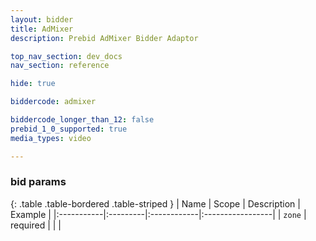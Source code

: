 ```yaml
---
layout: bidder
title: AdMixer
description: Prebid AdMixer Bidder Adaptor

top_nav_section: dev_docs
nav_section: reference

hide: true

biddercode: admixer

biddercode_longer_than_12: false
prebid_1_0_supported: true
media_types: video

---
```


### bid params

{: .table .table-bordered .table-striped }
| Name | Scope | Description | Example |
|:-----------|:---------|:------------|:-----------------|
| `zone` | required | | |
